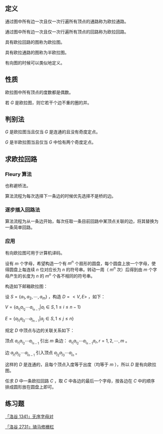 ## 定义

通过图中所有边一次且仅一次行遍所有顶点的通路称为欧拉通路。

通过图中所有边一次且仅一次行遍所有顶点的回路称为欧拉回路。

具有欧拉回路的图称为欧拉图。

具有欧拉通路的图称为半欧拉图。

有向图的时候可以类似地定义。

## 性质

欧拉图中所有顶点的度数都是偶数。

若 $G$ 是欧拉图，则它若干个边不重的圈的并。

## 判别法

 $G$ 是欧拉图当且仅当 $G$ 是连通的且没有奇度定点。

 $G$ 是半欧拉图当且仅当 $G$ 中恰有两个奇度定点。

## 求欧拉回路

### Fleury 算法

也称避桥法。

算法流程为每次选择下一条边的时候优先选择不是桥的边。

### 逐步插入回路法

算法流程为从一条边开始，每次任取一条目前回路中某顶点关联的边，将其替换为一条简单回路。

### 应用

有向欧拉图可用于计算机译码。

设有 $m$ 个字母，希望构造一个有 $m^n$ 个扇形的圆盘，每个圆盘上放一个字母，使得圆盘上每连续 $n$ 位对应长为 $n$ 的符号串。转动一周（ $m^n$ 次）后得到由 $m$ 个字母产生的长度为 $n$ 的 $m^n$ 个各不相同的符号串。

构造如下邮箱欧拉图：

设 $S = \{a_1, a_2, \cdots, a_m\}$ ，构造 $D=<V, E>$ ，如下：

 $V = \{a_{i_1}a_{i_2}\cdots a_{i_{n-1}} |a_i \in S, 1 \leq i \leq n - 1 \}$ 

 $E = \{a_{j_1}a_{j_2}\cdots a_{j_{n-1}}|a_j \in S, 1 \leq j \leq n\}$ 

规定 $D$ 中顶点与边的关联关系如下：

顶点 $a_{i_1}a_{i_2}\cdots a_{i_{n-1}}$ 引出 $m$ 条边： $a_{i_1}a_{i_2}\cdots a_{i_{n-1}}a_r, r=1, 2, \cdots, m$ 。

边 $a_{j_1}a_{j_2}\cdots a_{j_{n-1}}$ 引入顶点 $a_{j_2}a_{j_3}\cdots a_{j_{n}}$ 。

这样的 $D$ 是连通的，且每个顶点入度等于出度（均等于 $m$ ），所以 $D$ 是有向欧拉图。

任求 $D$ 中一条欧拉回路 $C$ ，取 $C$ 中各边的最后一个字母，按各边在 $C$ 中的顺序排成圆形放在圆盘上即可。

## 练习题

 [「洛谷 1341」无序字母对](https://www.luogu.org/problemnew/show/P1341) 

 [「洛谷 2731」骑马修栅栏](https://www.luogu.org/problemnew/show/P2731) 
